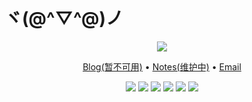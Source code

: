 # ヾ(@^▽^@)ノ

<p align='center'>
   <img src="https://github-readme-stats.vercel.app/api?username=sunyufei&show_icons=true&hide=contribs" />
</p>

<p align='center'>
   <a href='https://blog.sunyufei.ml'>Blog(暂不可用)</a>
   •
   <a href='https://sunyufei.ml'>Notes(维护中)</a>
   •
   <a href='mailto:sunyufei963@qq.com'>Email</a>
</p>

<p align='center'>
   <img src='https://img.shields.io/badge/C%2FC++-%2300599c?style=flat&logo=c&logoColor=white' />
   <img src='https://img.shields.io/badge/Python3-%233776ab?style=flat&logo=python&logoColor=white' />
   <!--
   <img src='https://img.shields.io/badge/Java-%23e6892e?style=flat&logo=java&logoColor=white' />
   <img src='https://img.shields.io/badge/TypeScript-%233178c6?style=flat&logo=typescript&logoColor=white' />
   -->
   <img src='https://img.shields.io/badge/Spring%20Boot-%236db33f?style=flat&logo=springboot&logoColor=white' />
   <img src='https://img.shields.io/badge/Next.js-%23000000?style=flat&logo=nextdotjs&logoColor=white' />
   <img src='https://img.shields.io/badge/Nuxt.js-%2300dc82?style=flat&logo=nuxtdotjs&logoColor=white' />
   <img src='https://img.shields.io/badge/VitePress-%2342b883?style=flat&logo=vuedotjs&logoColor=white' />
</p>

<!--
<p align='center'>
   <img src='https://img.shields.io/badge/Git-%23f05032?style=flat&logo=git&logoColor=white' />
   <img src='https://img.shields.io/badge/VSCode-%23007acc?style=flat&logo=visualstudiocode&logoColor=white' />
   <img src='https://img.shields.io/badge/IntelliJ%20IDEA-%23fe4f63?style=flat&logo=intellijidea&logoColor=white' />
   <img src='https://img.shields.io/badge/NeoVim-%2357a143?style=flat&logo=neovim&logoColor=white' />
</p>


<p align='center'>
   <img src='https://img.shields.io/badge/CI%2FCD-%23d24939?style=flat&logo=jenkins&logoColor=white' />
   <img src='https://img.shields.io/badge/Podman-%23892ca0?style=flat&logo=podman&logoColor=white' />
   <img src='https://img.shields.io/badge/Docker-%232496ed?style=flat&logo=docker&logoColor=white' />
   <img src='' />
</p>


<p align='center'>
   <img src='https://img.shields.io/badge/GitHub-%2357606a?style=flat&logo=github&logoColor=white' />
   <img src='https://img.shields.io/badge/Vercel-%23000000?style=flat&logo=vercel&logoColor=white' />
   <img src='https://img.shields.io/badge/Cloudflare-%23f38020?style=flat&logo=cloudflare&logoColor=white' />
</p>

<p align='center'>
   <img src='https://img.shields.io/badge/Harmony%20OS-%23ff0000?style=flat&logo=huawei&logoColor=white' />
   <img src='https://img.shields.io/badge/macOS-%23000000?style=flat&logo=apple&logoColor=white' />
   <img src='https://img.shields.io/badge/Linux-%231c89bb?style=flat&logo=linux&logoColor=white' />
   <img src='https://img.shields.io/badge/Windows-%230078d6?style=flat&logo=windows&logoColor=white' />
</p>

-->
